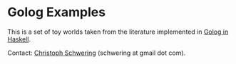 Golog Examples
==============

This is a set of toy worlds taken from the literature implemented in
[Golog in Haskell](../golog).


Contact: [Christoph Schwering][HP] (schwering at gmail dot com).


[HP]: http://schwering.github.io
[CogRobo]: http://www.cs.toronto.edu/kr/publications/

